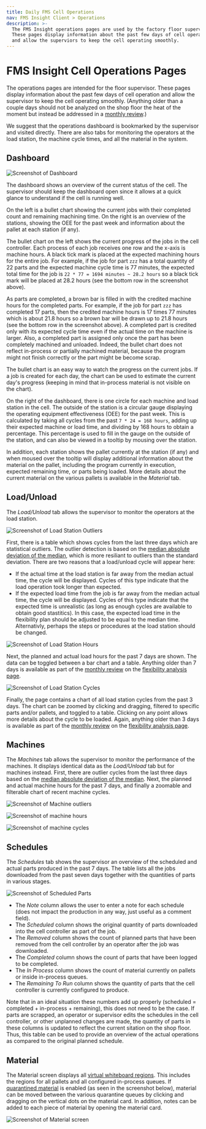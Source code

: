 ```yaml
---
title: Daily FMS Cell Operations
nav: FMS Insight Client > Operations
description: >-
  The FMS Insight operations pages are used by the factory floor supervisors.
  These pages display information about the past few days of cell operation
  and allow the superviors to keep the cell operating smoothly.
---
```


# FMS Insight Cell Operations Pages

The operations pages are intended for the floor supervisor. These pages display information about
the past few days of cell operation and allow the supervisor to keep the cell operating smoothly.
(Anything older than a couple days should not be analyzed on the shop floor the heat of the moment but
instead be addressed in a [monthly review](improve-fms).)

We suggest that the operations dashboard is bookmarked by the supervisor and visited directly.
There are also tabs for monitoring the operators at the load station, the machine cycle times,
and all the material in the system.

## Dashboard

![Screenshot of Dashboard](screenshots/insight-dashboard.png)

The dashboard shows an overview of the current status of the cell.
The supervisor should keep the dashboard open since it allows at a quick glance to
understand if the cell is running well.

On the left is a bullet chart showing the current jobs with their completed
count and remaining machining time. On the right is an overview of the
stations, showing the OEE for the past week and information about the pallet
at each station (if any).

The bullet chart on the left shows the current progress of the jobs in the
cell controller. Each process of each job receives one row and the x-axis is
machine hours. A black tick mark is placed at the expected machining hours
for the entire job. For example, if the job for part `zzz` has a total
quantity of 22 parts and the expected machine cycle time is 77 minutes, the
expected total time for the job is `22 * 77 = 1694 minutes ~ 28.2 hours` so a
black tick mark will be placed at 28.2 hours (see the bottom row in the
screenshot above).

As parts are completed, a brown bar is filled in with the credited machine
hours for the completed parts. For example, if the job for part `zzz` has
completed 17 parts, then the credited machine hours is 17 times 77 minutes
which is about 21.8 hours so a brown bar will be drawn up to 21.8 hours (see
the bottom row in the screenshot above). A completed part is credited only with
its expected cycle time even if the actual time on the machine is larger. Also,
a completed part is assigned only once the part has been completely machined and unloaded.
Indeed, the bullet chart does not reflect in-process or partially machined material, because
the program might not finish correctly or the part might be become scrap.

The bullet chart is an easy way to watch the progress on the current jobs. If
a job is created for each day, the chart can be used to estimate the current
day's progress (keeping in mind that in-process material is not visible on
the chart).

On the right of the dashboard, there is one circle for each machine and load station in the cell.
The outside of the station is a circular gauge displaying the operating equipment effectiveness (OEE)
for the past week. This is calculated by taking all cycles from the past `7 * 24 = 168 hours`, adding up
their expected machine or load time, and dividing by 168 hours to obtain a percentage. This percentage is used
to fill in the gauge on the outside of the station, and can also be viewed in a tooltip by mousing over the station.

In addition, each station shows the pallet currently at the station (if any) and when moused over the tooltip will
display additional information about the material on the pallet, including the program currently in execution,
expected remaining time, or parts being loaded. More details about the current material on the various pallets
is available in the _Material_ tab.

## Load/Unload

The _Load/Unload_ tab allows the supervisor to monitor the operators at the load station.

![Screenshot of Load Station Outliers](screenshots/insight-load-outliers.png)

First, there is a table which shows cycles from the last three days which are
statistical outliers. The outlier detection is based on the [median absolute
deviation of the
median](https://en.wikipedia.org/wiki/Median_absolute_deviation), which is
more resiliant to outliers than the standard deviation. There are two reasons that a load/unload
cycle will appear here:

- If the actual time at the load station is far away from the median actual time, the cycle will be displayed. Cycles of this
  type indicate that the load operation took longer than expected.
- If the expected load time from the job is far away from the median actual time, the cycle will be displayed. Cycles of this
  type indicate that the expected time is unrealistic (as long as enough cycles are available to obtain good stastitics). In this
  case, the expected load time in the flexibility plan should be adjusted to be equal to the median time. Alternativly,
  perhaps the steps or procedures at the load station should be changed.

![Screenshot of Load Station Hours](screenshots/insight-load-hours.png)

Next, the planned and actual load hours for the past 7 days are shown. The
data can be toggled between a bar chart and a table. Anything older than 7
days is available as part of the [monthly review](improve-fms) on the
[flexibility analysis page](client-flexibility-analysis).

![Screenshot of Load Station Cycles](screenshots/insight-load-cycle-graph.png)

Finally, the page contains a chart of all load station cycles from the past 3 days. The chart can
be zoomed by clicking and dragging, filtered to specific parts and/or
pallets, and toggled to a table. Clicking on any point allows more details
about the cycle to be loaded. Again, anything older than 3
days is available as part of the [monthly review](improve-fms) on the
[flexibility analysis page](client-flexibility-analysis).

## Machines

The _Machines_ tab allows the supervisor to monitor the performance of the
machines. It displays identical data as the _Load/Unload_ tab but for
machines instead. First, there are outlier cycles from the last three days
based on the [median absolute deviation of the
median](https://en.wikipedia.org/wiki/Median_absolute_deviation). Next, the
planned and actual machine hours for the past 7 days, and finally a zoomable
and filterable chart of recent machine cycles.

![Screenshot of Machine outliers](screenshots/insight-machine-outliers.png)

![Screenshot of machine hours](screenshots/insight-machine-hours.png)

![Screenshot of machine cycles](screenshots/insight-machine-cycle-graph.png)

## Schedules

The _Schedules_ tab shows the supervisor an overview of the scheduled and actual parts produced in the past 7 days.
The table lists all the jobs downloaded from the past seven days together with the quantities of parts in various
stages.

![Screenshot of Scheduled Parts](screenshots/insight-scheduled-parts.png)

- The _Note_ column allows the user to enter a note for each schedule (does not impact the production in any way,
  just useful as a comment field).
- The _Scheduled_ column shows the original quantity of parts downloaded into the cell controller as part of the job.
- The _Removed_ column shows the count of planned parts that have been removed from the cell controller by an operator
  after the job was downloaded.
- The _Completed_ column shows the count of parts that have been logged to be completed.
- The _In Process_ column shows the count of material currently on pallets or inside in-process queues.
- The _Remaining To Run_ column shows the quantity of parts that the cell controller is currently configured
  to produce.

Note that in an ideal situation these numbers add up properly (scheduled = completed + in-process + remaining),
this does not need to be the case. If parts are scrapped, an operator or supervisor edits the schedules in the
cell controller, or other unplanned changes are made, the quantity of parts in these columns is updated to
reflect the current sitation on the shop floor. Thus, this table can be used to provide an overview of the
actual operations as compared to the original planned schedule.

## Material

The Material screen displays all [virtual whiteboard regions](material-tracking). This includes the regions for all pallets
and all configured in-process queues. If [quarantined material](material-quarantine) is enabled (as seen in the
screenshot below), material can be moved between the various quarantine queues by clicking and dragging on the vertical dots
on the material card. In addition, notes can be added to each piece of material by opening the material card.

![Screenshot of Material screen](screenshots/insight-operations-material.png)

